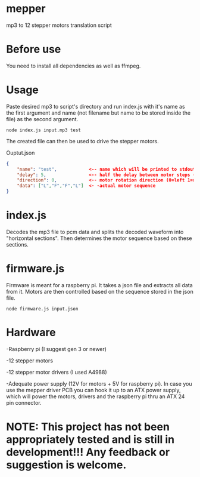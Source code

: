 # mepper
mp3 to 12 stepper motors translation script

# Before use
You need to install all dependencies as well as ffmpeg.

# Usage
Paste desired mp3 to script's directory and run index.js with it's name as the first argument and name (not filename but name to be stored inside the file) as the second argument.

    node index.js input.mp3 test

The created file can then be used to drive the stepper motors.

Ouptut.json
```json
{
    "name": "test",            <-- name which will be printed to stdout
    "delay": 5,                <-- half the delay between motor steps (on, delay, off, delay) 
    "direction": 0,            <-- motor rotation direction (0=left 1=right)
    "data": ["L","F","F","L"]  <- -actual motor sequence
}
```

# index.js
Decodes the mp3 file to pcm data and splits the decoded waveform into "horizontal sections". Then determines the motor sequence based on these sections.

# firmware.js
Firmware is meant for a raspberry pi. It takes a json file and extracts all data from it. Motors are then controlled based on the sequence stored in the json file.

    node firmware.js input.json

# Hardware
-Raspberry pi (I suggest gen 3 or newer)

-12 stepper motors

-12 stepper motor drivers (I used A4988)

-Adequate power supply (12V for motors + 5V for raspberry pi). In case you use the mepper driver PCB you can hook it up to an ATX power supply, which will power the motors, drivers and the raspberry pi thru an ATX 24 pin connector.

# NOTE: This project has not been appropriately tested and is still in development!!! Any feedback or suggestion is welcome.